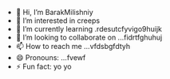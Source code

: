 - 👋 Hi, I’m BarakMilishniy
- 👀 I’m interested in creeps
- 🌱 I’m currently learning .rdesutcfyvigo9huijk
- 💞️ I’m looking to collaborate on ...fidrtfghuhuj
- 📫 How to reach me ...vfdsbgfdtyh
- 😄 Pronouns: ...fvewf
- ⚡ Fun fact: yo yo 
<!--
BarakMilishniy/BarakMilishniy is a ✨ special ✨ repository because its `README.md` (this file) appears on your GitHub profile.
You can click the Preview link to take a look at your changes.
--
